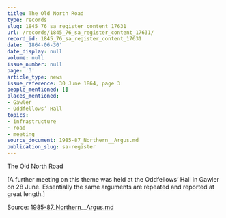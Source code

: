 ```yaml
---
title: The Old North Road
type: records
slug: 1845_76_sa_register_content_17631
url: /records/1845_76_sa_register_content_17631/
record_id: 1845_76_sa_register_content_17631
date: '1864-06-30'
date_display: null
volume: null
issue_number: null
page: '3'
article_type: news
issue_reference: 30 June 1864, page 3
people_mentioned: []
places_mentioned:
- Gawler
- Oddfellows’ Hall
topics:
- infrastructure
- road
- meeting
source_document: 1985-87_Northern__Argus.md
publication_slug: sa-register
---
```


The Old North Road

[A further meeting on this theme was held at the Oddfellows’ Hall in Gawler on 28 June.  Essentially the same arguments are repeated and reported at great length.]

Source: [1985-87_Northern__Argus.md](/downloads/markdown/1985-87_Northern__Argus.md)
